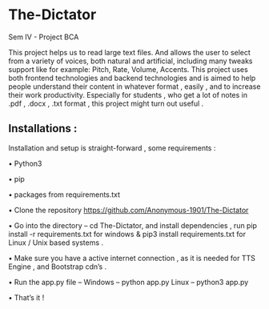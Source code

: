 # The-Dictator
Sem IV - Project BCA

This project helps us to read large text files. And allows the user to select from a variety of voices, both natural and artificial, including many tweaks support like for example: Pitch, Rate, Volume, Accents. This project uses both frontend technologies and backend technologies and is aimed to help people understand their content in whatever format , easily , and to increase their work productivity.
Especially for students , who get a lot of notes in .pdf , .docx , .txt format , this project might turn out useful . 

## Installations : 

Installation and setup is straight-forward , some requirements :

•	Python3 

•	pip 

•	packages from requirements.txt

•	Clone the repository https://github.com/Anonymous-1901/The-Dictator

•	Go into the directory – cd The-Dictator, and install dependencies , run pip install -r requirements.txt for windows & pip3 install requirements.txt for Linux / Unix based systems .

•	Make sure you have a active internet connection , as it is needed for TTS Engine , and Bootstrap cdn’s . 

•	Run the app.py file – Windows – python app.py 
Linux – python3 app.py

•	That’s it !

